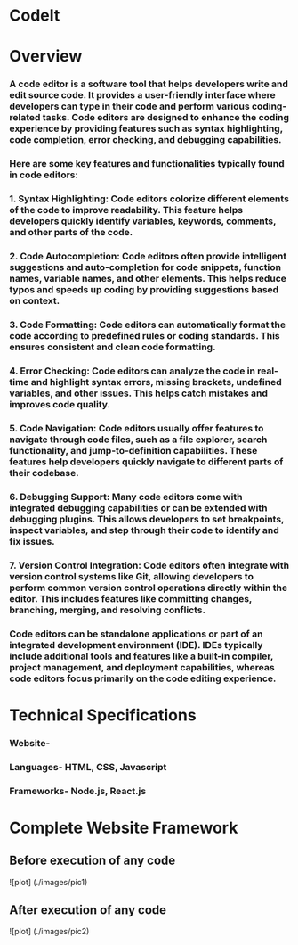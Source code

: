 # CodeIt

# Overview
### A code editor is a software tool that helps developers write and edit source code. It provides a user-friendly interface where developers can type in their code and perform various coding-related tasks. Code editors are designed to enhance the coding experience by providing features such as syntax highlighting, code completion, error checking, and debugging capabilities.

### Here are some key features and functionalities typically found in code editors:

### 1. Syntax Highlighting: Code editors colorize different elements of the code to improve readability. This feature helps developers quickly identify variables, keywords, comments, and other parts of the code.

### 2. Code Autocompletion: Code editors often provide intelligent suggestions and auto-completion for code snippets, function names, variable names, and other elements. This helps reduce typos and speeds up coding by providing suggestions based on context.

### 3. Code Formatting: Code editors can automatically format the code according to predefined rules or coding standards. This ensures consistent and clean code formatting.

### 4. Error Checking: Code editors can analyze the code in real-time and highlight syntax errors, missing brackets, undefined variables, and other issues. This helps catch mistakes and improves code quality.

### 5. Code Navigation: Code editors usually offer features to navigate through code files, such as a file explorer, search functionality, and jump-to-definition capabilities. These features help developers quickly navigate to different parts of their codebase.

### 6. Debugging Support: Many code editors come with integrated debugging capabilities or can be extended with debugging plugins. This allows developers to set breakpoints, inspect variables, and step through their code to identify and fix issues.

### 7. Version Control Integration: Code editors often integrate with version control systems like Git, allowing developers to perform common version control operations directly within the editor. This includes features like committing changes, branching, merging, and resolving conflicts.

### Code editors can be standalone applications or part of an integrated development environment (IDE). IDEs typically include additional tools and features like a built-in compiler, project management, and deployment capabilities, whereas code editors focus primarily on the code editing experience.

# Technical Specifications

### Website- 

### Languages- HTML, CSS, Javascript

### Frameworks- Node.js, React.js

# Complete Website Framework

## Before execution of any code
![plot] (./images/pic1)

## After execution of any code
![plot] (./images/pic2)
